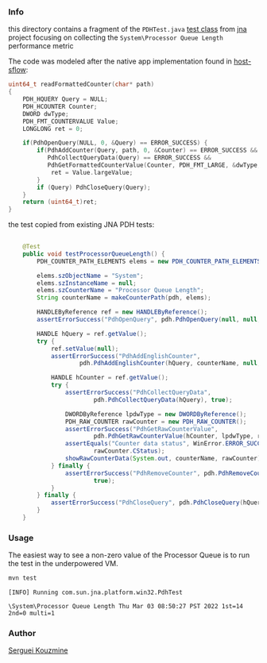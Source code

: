 ### Info
this directory contains
a fragment of the `PDHTest.java` [test class](https://github.com/java-native-access/jna/blob/master/contrib/platform/test/com/sun/jna/platform/win32/PdhTest.java) from
[jna](https://github.com/java-native-access/jna) project focusing on collecting the `System\Processor Queue Length` performance metric

The code was modeled after the native app implementation found in [host-sflow](https://github.com/sflow/host-sflow):
```c
uint64_t readFormattedCounter(char* path)
{
    PDH_HQUERY Query = NULL;
    PDH_HCOUNTER Counter;
	DWORD dwType;
	PDH_FMT_COUNTERVALUE Value;
	LONGLONG ret = 0;

    if(PdhOpenQuery(NULL, 0, &Query) == ERROR_SUCCESS) {
		if(PdhAddCounter(Query, path, 0, &Counter) == ERROR_SUCCESS && 
           PdhCollectQueryData(Query) == ERROR_SUCCESS &&
		   PdhGetFormattedCounterValue(Counter, PDH_FMT_LARGE, &dwType, &Value) == ERROR_SUCCESS) { 
			ret = Value.largeValue;
		}
		if (Query) PdhCloseQuery(Query);
    }
	return (uint64_t)ret;
}


```
the test copied from existing JNA PDH tests:
```java
    
  	@Test
  	public void testProcessorQueueLength() {
  		PDH_COUNTER_PATH_ELEMENTS elems = new PDH_COUNTER_PATH_ELEMENTS();

  		elems.szObjectName = "System";
  		elems.szInstanceName = null;
  		elems.szCounterName = "Processor Queue Length";
  		String counterName = makeCounterPath(pdh, elems);

  		HANDLEByReference ref = new HANDLEByReference();
  		assertErrorSuccess("PdhOpenQuery", pdh.PdhOpenQuery(null, null, ref), true);

  		HANDLE hQuery = ref.getValue();
  		try {
  			ref.setValue(null);
  			assertErrorSuccess("PdhAddEnglishCounter",
  					pdh.PdhAddEnglishCounter(hQuery, counterName, null, ref), true);

  			HANDLE hCounter = ref.getValue();
  			try {
  				assertErrorSuccess("PdhCollectQueryData",
  						pdh.PdhCollectQueryData(hQuery), true);

  				DWORDByReference lpdwType = new DWORDByReference();
  				PDH_RAW_COUNTER rawCounter = new PDH_RAW_COUNTER();
  				assertErrorSuccess("PdhGetRawCounterValue",
  						pdh.PdhGetRawCounterValue(hCounter, lpdwType, rawCounter), true);
  				assertEquals("Counter data status", WinError.ERROR_SUCCESS,
  						rawCounter.CStatus);
  				showRawCounterData(System.out, counterName, rawCounter);
  			} finally {
  				assertErrorSuccess("PdhRemoveCounter", pdh.PdhRemoveCounter(hCounter),
  						true);
  			}
  		} finally {
  			assertErrorSuccess("PdhCloseQuery", pdh.PdhCloseQuery(hQuery), true);
  		}
  	}

```
### Usage

The easiest way to see a non-zero value of the Processor Queue is to run the test in the underpowered VM.

```sh
mvn test
```
```text
[INFO] Running com.sun.jna.platform.win32.PdhTest
```
```text
\System\Processor Queue Length Thu Mar 03 08:50:27 PST 2022 1st=14 2nd=0 multi=1
```

### Author
[Serguei Kouzmine](kouzmine_serguei@yahoo.com)
